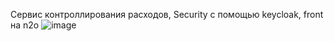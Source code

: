 Сервис контроллирования расходов, 
Security с помощью keycloak, front на n2o
![image](https://user-images.githubusercontent.com/44981216/123506556-6ccbb180-d66d-11eb-92a7-10a2ac5b5247.png)
